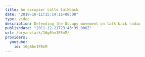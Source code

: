 ```yaml
---
title: An occupier calls talkback
date: "2019-10-11T15:14:11+08:00"
type: video
description: Defending the Occupy movement on talk back radio
publishdate: "2011-12-21T23:43:39.000Z"
url: /bryanclark/16g6hn1F8nM/
providers:
  youtube:
    id: 16g6hn1F8nM
---
```

